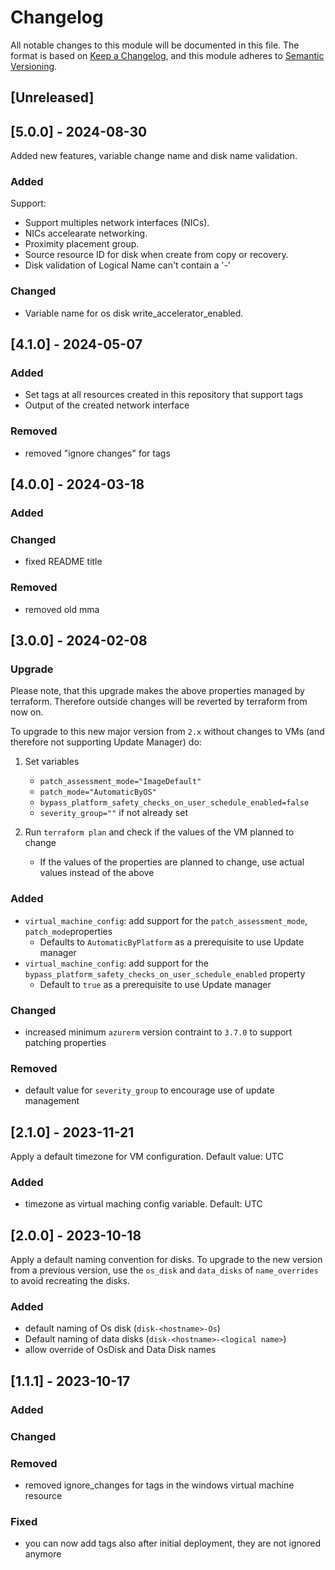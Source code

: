 # Changelog

All notable changes to this module will be documented in this file. 
The format is based on [Keep a Changelog](https://keepachangelog.com/en/1.1.0/),
and this module adheres to [Semantic Versioning](https://semver.org/spec/v2.0.0.html).

## [Unreleased]

## [5.0.0] - 2024-08-30

Added new features, variable change name and disk name validation.

### Added

Support:

- Support multiples network interfaces (NICs).
- NICs accelearate networking.
- Proximity placement group.
- Source resource ID for disk when create from copy or recovery.
- Disk validation of Logical Name can't contain a '-'

### Changed

- Variable name for os disk write_accelerator_enabled.

## [4.1.0] - 2024-05-07

### Added

- Set tags at all resources created in this repository that support tags
- Output of the created network interface

### Removed

- removed "ignore changes" for tags

## [4.0.0] - 2024-03-18

### Added

### Changed

- fixed README title

### Removed

- removed old mma

## [3.0.0] - 2024-02-08

### Upgrade

Please note, that this upgrade makes the above properties managed by terraform. Therefore outside changes will be reverted by terraform from now on.

To upgrade to this new major version from `2.x` without changes to VMs (and therefore not supporting Update Manager) do:

1. Set variables

    - `patch_assessment_mode="ImageDefault"`
    - `patch_mode="AutomaticByOS"`
    - `bypass_platform_safety_checks_on_user_schedule_enabled=false`
    - `severity_group=""` if not already set

1. Run `terraform plan` and check if the values of the VM planned to change


    - If the values of the properties are planned to change, use actual values instead of the above

### Added

- `virtual_machine_config`: add support for the `patch_assessment_mode`, `patch_mode`properties
  - Defaults to `AutomaticByPlatform` as a prerequisite to use Update manager
- `virtual_machine_config`: add support for the `bypass_platform_safety_checks_on_user_schedule_enabled` property
  - Default to `true` as a prerequisite to use Update manager

### Changed

- increased minimum `azurerm` version contraint to `3.7.0` to support patching properties

### Removed

- default value for `severity_group` to encourage use of update management

## [2.1.0] - 2023-11-21

Apply a default timezone for VM configuration. Default value: UTC

### Added

- timezone as virtual maching config variable. Default: UTC

## [2.0.0] - 2023-10-18

Apply a default naming convention for disks. To upgrade to the new version from a previous version, use the `os_disk` and `data_disks` of `name_overrides` to avoid recreating the disks.

### Added

- default naming of Os disk (`disk-<hostname>-Os`)
- Default naming of data disks (`disk-<hostname>-<logical name>`)
- allow override of OsDisk and Data Disk names

## [1.1.1] - 2023-10-17

### Added

### Changed

### Removed

- removed ignore_changes for tags in the windows virtual machine resource

### Fixed

- you can now add tags also after initial deployment, they are not ignored anymore
